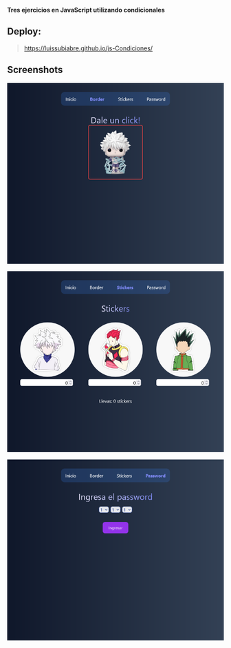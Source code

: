 **Tres ejercicios en JavaScript utilizando condicionales**

## Deploy:
> https://luissubiabre.github.io/js-Condiciones/

## Screenshots
![Ejercicio Borde en imagen](./assets/imgs/screenshot/border.png)

![Ejercicio Stickets](./assets/imgs/screenshot/stickers.png)

![Ejercicio Password](./assets/imgs/screenshot/password.png)
